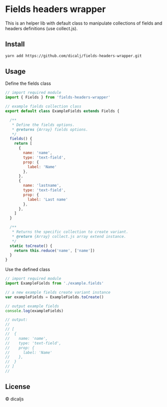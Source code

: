 # Fields headers wrapper

This is an helper lib with default class to manipulate collections of fields and headers definitions (use collect.js).

## Install

```bash
yarn add https://github.com/dicalj/fields-headers-wrapper.git
```

## Usage

Define the fields class
```javascript
// import required module
import { Fields } from 'fields-headers-wrapper'

// example fields collection class
export default class ExampleFields extends Fields {

  /**
   * Define the fields options.
   * @returns {Array} fields options.
   */
  fields() {
    return [
      {
        name: 'name',
        type: 'text-field',
        prop: {
          label: 'Name'
        },
      },
      {
        name: 'lastname',
        type: 'text-field',
        prop: {
          label: 'Last name'
        },
      },
    ]
  }

  /**
   * Returns the specific collection to create variant.
   * @return {Array} collect.js array extend instance.
   */
  static toCreate() {
    return this.reduce('name', ['name'])
  }
}
```

Use the defined class
```javascript
// import required module
import ExampleFields from './example.fields'

// a new example fields create variant instance
var exampleFields = ExampleFields.toCreate()

// output example fields
console.log(exampleFields)

// output:
//
// [
//  {
//    name: 'name',
//    type: 'text-field',
//    prop: {
//      label: 'Name'
//    },
//  }
// ]
//
```

## License

© dicaljs